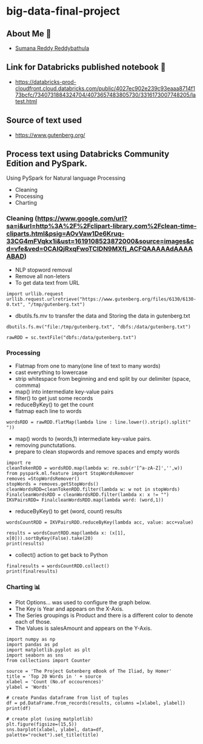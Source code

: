 # big-data-final-project

## About Me :woman:
- [Sumana Reddy Reddybathula](https://github.com/sumana-reddy)

## Link for Databricks published notebook :notebook:
- https://databricks-prod-cloudfront.cloud.databricks.com/public/4027ec902e239c93eaaa8714f173bcfc/7340731884324704/4073657483805730/3316173007748205/latest.html

## Source of text used
- https://www.gutenberg.org/

## Process text using Databricks Community Edition and PySpark.

Using PySpark for Natural language Processing
* Cleaning
* Processing
* Charting

### Cleaning (https://www.google.com/url?sa=i&url=http%3A%2F%2Fclipart-library.com%2Fclean-time-cliparts.html&psig=AOvVaw1De6Kruq-33CG4mFVqkx1i&ust=1619108523872000&source=images&cd=vfe&ved=0CAIQjRxqFwoTCIDN9MXfj_ACFQAAAAAdAAAAABAD)
   * NLP stopword removal
   * Remove all non-leters
   * To get data text from URL
```
import urllib.request
urllib.request.urlretrieve("https://www.gutenberg.org/files/6130/6130-0.txt", "/tmp/gutenberg.txt")

```
   * dbutils.fs.mv to transfer the data and Storing the data in gutenberg.txt

```
dbutils.fs.mv("file:/tmp/gutenberg.txt", "dbfs:/data/gutenberg.txt")

```
```
rawRDD = sc.textFile("dbfs:/data/gutenberg.txt")

```
### Processing
   * Flatmap from one to many(one line of text to many words)
   * cast everything to lowercase
   * strip whitespace from beginning and end split by our delimiter (space, commma)
   * map() into intermediate key-value pairs
   * filter() to get just some records
   * reduceByKey() to get the count
   * flatmap each line to words
```
wordsRDD = rawRDD.flatMap(lambda line : line.lower().strip().split(" "))

```
   * map() words to (words,1) intermediate key-value pairs.
   * removing punctutations.
   * prepare to clean stopwords and remove spaces and empty words

```
import re
cleanTokenRDD = wordsRDD.map(lambda w: re.sub(r'[^a-zA-Z]','',w))
from pyspark.ml.feature import StopWordsRemover
removes =StopWordsRemover()
stopWords = removes.getStopWords()
cleanWordsRDD=cleanTokenRDD.filter(lambda w: w not in stopWords)
FinalcleanWordsRDD = cleanWordsRDD.filter(lambda x: x != "")
IKVPairsRDD= FinalcleanWordsRDD.map(lambda word: (word,1))

```
   * reduceByKey() to get (word, count) results
```
wordsCountRDD = IKVPairsRDD.reduceByKey(lambda acc, value: acc+value)

```

```
results = wordsCountRDD.map(lambda x: (x[1], x[0])).sortByKey(False).take(20)
print(results)

```
   * collect() action to get back to Python
```
finalresults = wordsCountRDD.collect()
print(finalresults)

```

### Charting :bar_chart:
   * Plot Options... was used to configure the graph below.
   * The Key is Year and appears on the X-Axis.
   * The Series groupings is Product and there is a different color to denote each of those.
   * The Values is salesAmount and appears on the Y-Axis.
```
import numpy as np
import pandas as pd
import matplotlib.pyplot as plt
import seaborn as sns
from collections import Counter

source = 'The Project Gutenberg eBook of The Iliad, by Homer'
title = 'Top 20 Words in ' + source
xlabel = 'Count (No.of occourences)'
ylabel = 'Words'

# create Pandas dataframe from list of tuples
df = pd.DataFrame.from_records(results, columns =[xlabel, ylabel]) 
print(df)

# create plot (using matplotlib)
plt.figure(figsize=(15,5))
sns.barplot(xlabel, ylabel, data=df, palette="rocket").set_title(title)

```   




